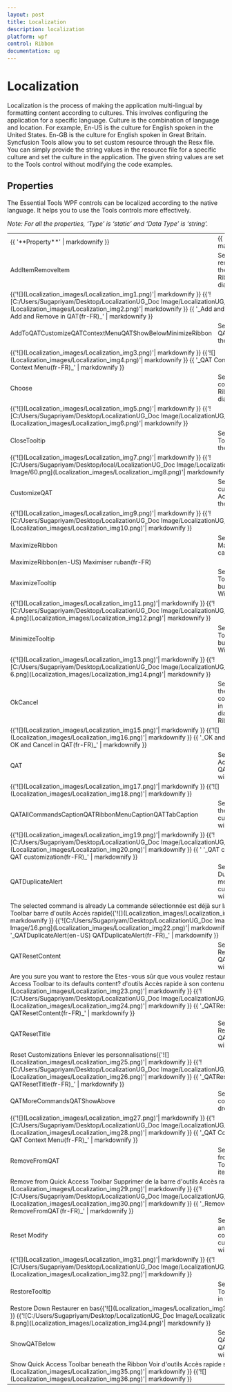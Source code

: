 ```yaml
---
layout: post
title: Localization
description: localization
platform: wpf
control: Ribbon
documentation: ug
---
```


# Localization

Localization is the process of making the application multi-lingual by formatting content according to cultures. This involves configuring the application for a specific language. Culture is the combination of language and location. For example, En-US is the culture for English spoken in the United States. En-GB is the culture for English spoken in Great Britain. Syncfusion Tools allow you to set custom resource through the Resx file. You can simply provide the string values in the resource file for a specific culture and set the culture in the application. The given string values are set to the Tools control without modifying the code examples.

## Properties

The Essential Tools WPF controls can be localized according to the native language. It helps you to use the Tools controls more effectively.

 _Note: For all the properties, ‘Type’ is ‘static’ and ‘Data Type’ is ‘string’._



<table>
<tr>
<td>
{{ '**Property**' | markdownify }}</td><td>
{{ '**Description**' | markdownify }}</td></tr>
<tr>
<td>
AddItemRemoveItem </td><td>
Sets the string to add and remove button content in the Ribbon QAT customization dialog window.</td></tr>
<tr>
<td colspan = "2">
{{'![](Localization_images/Localization_img1.png)'| markdownify }}
{{'![C:/Users/Sugapriyam/Desktop/LocalizationUG_Doc Image/LocalizationUG_Doc Image/2.png](Localization_images/Localization_img2.png)'| markdownify }}
{{ '_Add and Remove in QAT(en-US                                                   Add and Remove in QAT(fr-FR)_' | markdownify }}</td></tr>
<tr>
<td>
AddToQATCustomizeQATContextMenuQATShowBelowMinimizeRibbon</td><td>
Sets the string to add to QAT context menu item in the Ribbon.</td></tr>
<tr>
<td>
</td><td>
</td></tr>
<tr>
<td colspan = "2">
{{'![](Localization_images/Localization_img3.png)'| markdownify }}
{{'![](Localization_images/Localization_img4.png)'| markdownify }}
{{ '_QAT Context Menu(en-US)                                                     QAT Context Menu(fr-FR)_' | markdownify }}</td></tr>
<tr>
<td>
Choose</td><td>
Sets the string to choose commands in the Ribbon QATcustomization dialog window.</td></tr>
<tr>
<td colspan = "2">
{{'![](Localization_images/Localization_img5.png)'| markdownify }}
{{'![C:/Users/Sugapriyam/Desktop/LocalizationUG_Doc Image/LocalizationUG_Doc Image/6.png](Localization_images/Localization_img6.png)'| markdownify }}
</td></tr>
<tr>
<td>
CloseTooltip</td><td>
Sets the string for the ToolTip of Close button in the Ribbon Window.</td></tr>
<tr>
<td colspan = "2">
{{'![](Localization_images/Localization_img7.png)'| markdownify }}
{{'![C:/Users/Sugapriyam/Desktop/local/LocalizationUG_Doc Image/LocalizationUG_Doc Image/60.png](Localization_images/Localization_img8.png)'| markdownify }}
</td></tr>
<tr>
<td>
CustomizeQAT</td><td>
Sets the string to customize the Quick Access Toolbar Text in the Ribbon.</td></tr>
<tr>
<td colspan = "2">
{{'![](Localization_images/Localization_img9.png)'| markdownify }}
{{'![C:/Users/Sugapriyam/Desktop/LocalizationUG_Doc Image/LocalizationUG_Doc Image/8.png](Localization_images/Localization_img10.png)'| markdownify }}
</td></tr>
<tr>
<td>
MaximizeRibbon</td><td>
Sets the string to Maximize the Ribbon caption.</td></tr>
<tr>
<td colspan = "2">
MaximizeRibbon(en-US)                                                   Maximiser ruban(fr-FR)</td></tr>
<tr>
<td>
MaximizeTooltip</td><td>
Sets the string for the ToolTip of Maximize button in the Ribbon Window.</td></tr>
<tr>
<td colspan = "2">
{{'![](Localization_images/Localization_img11.png)'| markdownify }}
{{'![C:/Users/Sugapriyam/Desktop/LocalizationUG_Doc Image/LocalizationUG_Doc Image/New-4.png](Localization_images/Localization_img12.png)'| markdownify }}
</td></tr>
<tr>
<td>
MinimizeTooltip</td><td>
Sets the string for the ToolTip of Minimize button in the Ribbon Window.</td></tr>
<tr>
<td colspan = "2">
{{'![](Localization_images/Localization_img13.png)'| markdownify }}
{{'![C:/Users/Sugapriyam/Desktop/LocalizationUG_Doc Image/LocalizationUG_Doc Image/New-6.png](Localization_images/Localization_img14.png)'| markdownify }}
</td></tr>
<tr>
<td>
OkCancel</td><td>
Sets the string for the OKand Cancel buttons content in QAT customization dialog window in the Ribbon.</td></tr>
<tr>
<td colspan = "2">
{{'![](Localization_images/Localization_img15.png)'| markdownify }}
{{'![](Localization_images/Localization_img16.png)'| markdownify }}
{{ '_OK and Cancel in QAT(en-US)                                              OK and Cancel in QAT(fr-FR)_' | markdownify }}</td></tr>
<tr>
<td>
QAT</td><td>
Sets the string for Quick Access Toolbar Text in QAT customization dialog window in the Ribbon.</td></tr>
<tr>
<td colspan = "2">
{{'![](Localization_images/Localization_img17.png)'| markdownify }}
{{'![](Localization_images/Localization_img18.png)'| markdownify }}
</td></tr>
<tr>
<td>
QATAllCommandsCaptionQATRibbonMenuCaptionQATTabCaption</td><td>
Sets the string content for the Combo box of QAT customization dialog window in the Ribbon.</td></tr>
<tr>
<td colspan = "2">
{{'![](Localization_images/Localization_img19.png)'| markdownify }}
{{'![C:/Users/Sugapriyam/Desktop/LocalizationUG_Doc Image/LocalizationUG_Doc Image/14.png](Localization_images/Localization_img20.png)'| markdownify }}
{{ ' '_QAT customization(en-US)                                                                     QAT customization(fr-FR)_' | markdownify }}</td></tr>
<tr>
<td>
QATDuplicateAlert</td><td>
Sets the string for the Duplicate QAT item Alert message in QAT customization dialog window in Ribbon</td></tr>
<tr>
<td colspan = "2">
The selected command is already                                La commande sélectionnée est déjà sur la  on the Quick Access Toolbar                                       barre d'outils Accès rapide{{'![](Localization_images/Localization_img21.png)'| markdownify }}
{{'![C:/Users/Sugapriyam/Desktop/LocalizationUG_Doc Image/LocalizationUG_Doc Image/16.png](Localization_images/Localization_img22.png)'| markdownify }}
{{ '_QATDuplicateAlert(en-US)                                                          QATDuplicateAlert(fr-FR)_' | markdownify }}</td></tr>
<tr>
<td>
QATResetContent</td><td>
Sets the string for the Reset QAT message in QAT customization dialog window in Ribbon</td></tr>
<tr>
<td colspan = "2">
Are you sure you want to restore the                   Etes-vous sûr que vous voulez restaurer la barre Quick Access Toolbar to its defaults content?                d'outils Accès rapide à son contenu par défaut?{{'![](Localization_images/Localization_img23.png)'| markdownify }}
{{'![C:/Users/Sugapriyam/Desktop/LocalizationUG_Doc Image/LocalizationUG_Doc Image/20.png](Localization_images/Localization_img24.png)'| markdownify }}
{{ '_QATResetContent(en-US)                                           QATResetContent(fr-FR)_' | markdownify }}</td></tr>
<tr>
<td>
QATResetTitle</td><td>
Sets the string for the Reset QAT window Title in QAT customization dialog window in Ribbon.</td></tr>
<tr>
<td colspan = "2">
Reset Customizations                                                           Enlever les personnalisations{{'![](Localization_images/Localization_img25.png)'| markdownify }}
{{'![C:/Users/Sugapriyam/Desktop/LocalizationUG_Doc Image/LocalizationUG_Doc Image/18.png](Localization_images/Localization_img26.png)'| markdownify }}
{{ '_QATResetTitle(en-US)                                                              QATResetTitle(fr-FR)_' | markdownify }}</td></tr>
<tr>
<td>
QATMoreCommandsQATShowAbove</td><td>
Sets the string for the context menu item in QAT dropdown in the Ribbon.</td></tr>
<tr>
<td colspan = "2">
{{'![](Localization_images/Localization_img27.png)'| markdownify }}
{{'![C:/Users/Sugapriyam/Desktop/LocalizationUG_Doc Image/LocalizationUG_Doc Image/22.png](Localization_images/Localization_img28.png)'| markdownify }}
{{ '_QAT Context Menu(en-US)                                                   QAT Context Menu(fr-FR)_' | markdownify }}</td></tr>
<tr>
<td>
RemoveFromQAT</td><td>
Sets the string to Remove from Quick Access Toolbar context menu item in the Ribbon.</td></tr>
<tr>
<td colspan = "2">
Remove from Quick Access Toolbar                           Supprimer de la barre d'outils Accès rapide{{'![](Localization_images/Localization_img29.png)'| markdownify }}
{{'![C:/Users/Sugapriyam/Desktop/LocalizationUG_Doc Image/LocalizationUG_Doc Image/24.png](Localization_images/Localization_img30.png)'| markdownify }}
{{ '_RemoveFromQAT(en-US)                                              RemoveFromQAT(fr-FR)_' | markdownify }}</td></tr>
<tr>
<td>
Reset Modify</td><td>
Sets the string to Reset and Modify button content in the Ribbon QAT customization dialog window.</td></tr>
<tr>
<td colspan = "2">
{{'![](Localization_images/Localization_img31.png)'| markdownify }}
{{'![C:/Users/Sugapriyam/Desktop/LocalizationUG_Doc Image/LocalizationUG_Doc Image/26.png](Localization_images/Localization_img32.png)'| markdownify }}
</td></tr>
<tr>
<td>
RestoreTooltip</td><td>
Sets the string for the ToolTip of Restore button in the Ribbon Window.</td></tr>
<tr>
<td colspan = "2">
Restore Down                                                              Restaurer en bas{{'![](Localization_images/Localization_img33.png)'| markdownify }}
{{'![C:/Users/Sugapriyam/Desktop/LocalizationUG_Doc Image/LocalizationUG_Doc Image/New-8.png](Localization_images/Localization_img34.png)'| markdownify }}
</td></tr>
<tr>
<td>
ShowQATBelow</td><td>
Sets the string to Show QAT Below Check box of QAT customization dialog window in the Ribbon.</td></tr>
<tr>
<td colspan = "2">
Show Quick Access Toolbar beneath the Ribbon         Voir d'outils Accès rapide sous le ruban{{'![](Localization_images/Localization_img35.png)'| markdownify }}
{{'![](Localization_images/Localization_img36.png)'| markdownify }}
</td></tr>
</table>


